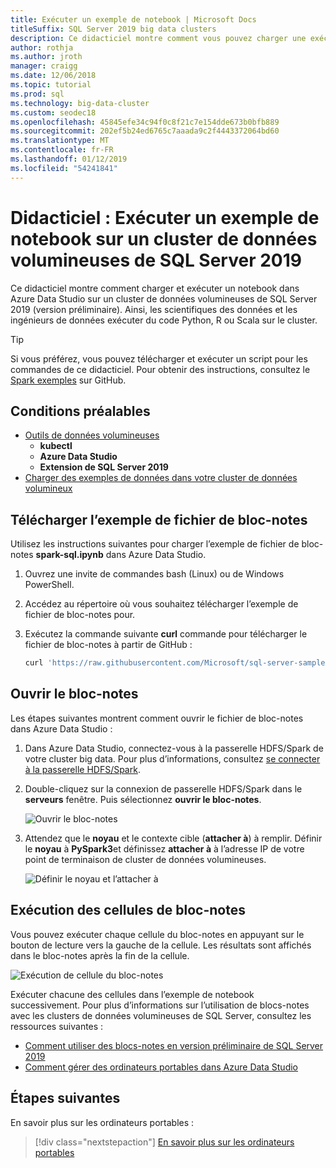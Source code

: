 ```yaml
---
title: Exécuter un exemple de notebook | Microsoft Docs
titleSuffix: SQL Server 2019 big data clusters
description: Ce didacticiel montre comment vous pouvez charger une exécution d’un exemple de notebook Spark sur un cluster de données volumineuses de SQL Server 2019 (version préliminaire).
author: rothja
ms.author: jroth
manager: craigg
ms.date: 12/06/2018
ms.topic: tutorial
ms.prod: sql
ms.technology: big-data-cluster
ms.custom: seodec18
ms.openlocfilehash: 45845efe34c94f0c8f21c7e154dde673b0bfb889
ms.sourcegitcommit: 202ef5b24ed6765c7aaada9c2f4443372064bd60
ms.translationtype: MT
ms.contentlocale: fr-FR
ms.lasthandoff: 01/12/2019
ms.locfileid: "54241841"
---
```

# <a name="tutorial-run-a-sample-notebook-on-a-sql-server-2019-big-data-cluster"></a>Didacticiel : Exécuter un exemple de notebook sur un cluster de données volumineuses de SQL Server 2019

Ce didacticiel montre comment charger et exécuter un notebook dans Azure Data Studio sur un cluster de données volumineuses de SQL Server 2019 (version préliminaire). Ainsi, les scientifiques des données et les ingénieurs de données exécuter du code Python, R ou Scala sur le cluster.

> [!TIP]
> Si vous préférez, vous pouvez télécharger et exécuter un script pour les commandes de ce didacticiel. Pour obtenir des instructions, consultez le [Spark exemples](https://github.com/Microsoft/sql-server-samples/tree/master/samples/features/sql-big-data-cluster/spark) sur GitHub.

## <a id="prereqs"></a> Conditions préalables

- [Outils de données volumineuses](deploy-big-data-tools.md)
   - **kubectl**
   - **Azure Data Studio**
   - **Extension de SQL Server 2019**
- [Charger des exemples de données dans votre cluster de données volumineux](tutorial-load-sample-data.md)

## <a name="download-the-sample-notebook-file"></a>Télécharger l’exemple de fichier de bloc-notes

Utilisez les instructions suivantes pour charger l’exemple de fichier de bloc-notes **spark-sql.ipynb** dans Azure Data Studio.

1. Ouvrez une invite de commandes bash (Linux) ou de Windows PowerShell.

1. Accédez au répertoire où vous souhaitez télécharger l’exemple de fichier de bloc-notes pour.

1. Exécutez la commande suivante **curl** commande pour télécharger le fichier de bloc-notes à partir de GitHub :

   ```bash
   curl 'https://raw.githubusercontent.com/Microsoft/sql-server-samples/master/samples/features/sql-big-data-cluster/spark/spark-sql.ipynb' -o spark-sql.ipynb
   ```

## <a name="open-the-notebook"></a>Ouvrir le bloc-notes

Les étapes suivantes montrent comment ouvrir le fichier de bloc-notes dans Azure Data Studio :

1. Dans Azure Data Studio, connectez-vous à la passerelle HDFS/Spark de votre cluster big data. Pour plus d’informations, consultez [se connecter à la passerelle HDFS/Spark](connect-to-big-data-cluster.md#hdfs).

1. Double-cliquez sur la connexion de passerelle HDFS/Spark dans le **serveurs** fenêtre. Puis sélectionnez **ouvrir le bloc-notes**.

   ![Ouvrir le bloc-notes](media/tutorial-notebook-spark/azure-data-studio-open-notebook.png)

1. Attendez que le **noyau** et le contexte cible (**attacher à**) à remplir. Définir le **noyau** à **PySpark3**et définissez **attacher à** à l’adresse IP de votre point de terminaison de cluster de données volumineuses.

   ![Définir le noyau et l’attacher à](media/tutorial-notebook-spark/set-kernel-and-attach-to.png)

## <a name="run-the-notebook-cells"></a>Exécution des cellules de bloc-notes

Vous pouvez exécuter chaque cellule du bloc-notes en appuyant sur le bouton de lecture vers la gauche de la cellule. Les résultats sont affichés dans le bloc-notes après la fin de la cellule.

![Exécution de cellule du bloc-notes](media/tutorial-notebook-spark/run-notebook-cell.png)

Exécuter chacune des cellules dans l’exemple de notebook successivement. Pour plus d’informations sur l’utilisation de blocs-notes avec les clusters de données volumineuses de SQL Server, consultez les ressources suivantes :

- [Comment utiliser des blocs-notes en version préliminaire de SQL Server 2019](notebooks-guidance.md)
- [Comment gérer des ordinateurs portables dans Azure Data Studio](notebooks-how-to-manage.md)

## <a name="next-steps"></a>Étapes suivantes

En savoir plus sur les ordinateurs portables :
> [!div class="nextstepaction"]
> [En savoir plus sur les ordinateurs portables](notebooks-guidance.md)